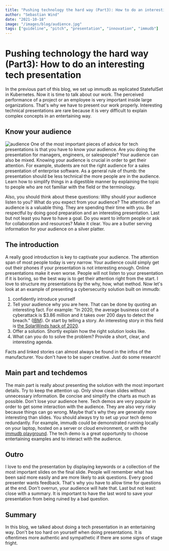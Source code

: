 ```yaml
---
title: "Pushing technology the hard way (Part3): How to do an interesting tech presentation"
author: "Sebastian Wind"
date: "2021-10-18"
image: "/images/blog/audience.jpg"
tags: ["guideline", "pitch", "presentation", "innovation", "immudb"]
---
```

# Pushing technology the hard way (Part3): How to do an interesting tech presentation

In the previous part of this blog, we set up immudb as replicated StatefulSet in Kubernetes. Now it is time to talk about our work. The perceived performance of a project or an employee is very important inside large organizations. That's why we have to present our work properly. Interesting technical presentations are rare because it is very difficult to explain complex concepts in an entertaining way.

## Know your audience
![audience](/images/blog/audience.jpg)
One of the most important pieces of advice for tech presentations is that you have to know your audience. Are you doing the presentation for managers, engineers, or salespeople? Your audience can also be mixed. Knowing your audience is crucial in order to get their attention. For example, students are not the right audience for a sales presentation of enterprise software. As a general rule of thumb: the presentation should be less technical the more people are in the audience. Learn how to simplify things in a digestible manner by explaining the topic to people who are not familiar with the field or the terminology. 

Also, you should think about these questions: Why should your audience listen to you? What do you expect from your audience? The attention of an audience is a valuable thing. They are spending their time with you. Be respectful by doing good preparation and an interesting presentation. Last but not least you have to have a goal. Do you want to inform people or ask for collaboration and resources? Make it clear. You are a butler serving information for your audience on a silver platter.

## The introduction

A really good introduction is key to captivate your audience. The attention span of most people today is very narrow. Your audience could simply get out their phones if your presentation is not interesting enough. Online presentations make it even worse. People will not listen to your presentation if it is boring, so the best way is to get their attention right from the start. I love to structure my presentations by the why, how, what method. Now let's look at an example of presenting a cybersecurity solution built on immudb:

 1. confidently introduce yourself
 2. Tell your audience why you are here. That can be done by quoting an interesting fact. For example:  "In 2020, the average business cost of a cyberattack is $3.86 million and it takes over 200 days to detect the breach." ([IBM](https://www.capita.com/sites/g/files/nginej146/files/2020-08/Ponemon-Global-Cost-of-Data-Breach-Study-2020.pdf)). Or start by telling a story. An interesting story in this field is [the SolarWinds hack of 2020](https://www.codenotary.com/blog/solarwinds-sunburst/).
 3. Offer a solution. Shortly explain how the right solution looks like. 
 4. What can you do to solve the problem? Provide a short, clear, and interesting agenda. 

Facts and linked stories can almost always be found in the infos of the manufacturer. You don't have to be super creative. Just do some research! 

## Main part and techdemos

The main part is really about presenting the solution with the most important details. Try to keep the attention up. Only show clean slides without unnecessary information. Be concise and simplify the charts as much as possible.  Don't lose your audience here. Tech demos are very popular in order to get some interaction with the audience. They are also very risky because things can go wrong. Maybe that's why they are generally more interesting than slides. You should always try to set up your tech demo redundantly. For example, immudb could be demonstrated running locally on your laptop, hosted on a server or cloud environment, or with the [immudb playground](https://play.codenotary.com/). The tech demo is a great opportunity to choose entertaining examples and to interact with the audience. 

## Outro

I love to end the presentation by displaying keywords or a collection of the most important slides on the final slide. People will remember what has been said more easily and are more likely to ask questions. Every good presenter wants feedback. That's why you have to allow time for questions at the end. Don't overrun, your audience will hate that. Last but not least: close with a summary. It is important to have the last word to save your presentation from being ruined by a bad question. 

## Summary
In this blog, we talked about doing a tech presentation in an entertaining way. Don't be too hard on yourself when doing presentations. It is oftentimes more authentic and sympathetic if there are some signs of stage fright.
